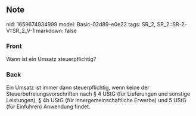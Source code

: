 ## Note
nid: 1659674934999
model: Basic-02d89-e0e22
tags: SR_2, SR_2::SR-2-V::SR_2_V-1
markdown: false

### Front
Wann ist ein Umsatz steuerpflichtig?

### Back
Ein Umsatz ist immer dann steuerpflichtig, wenn keine der Steuerbefreiungsvorschriften nach § 4 UStG (für Lieferungen und sonstige Leistungen), § 4b UStG (für innergemeinschaftliche Erwerbe) und 5 UStG (für Einfuhren) Anwendung findet.
